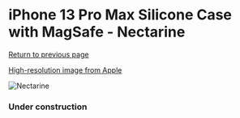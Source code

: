 # iPhone 13 Pro Max Silicone Case with MagSafe - Nectarine

[Return to previous page](/iphone_13)

[High-resolution image from Apple](https://store.storeimages.cdn-apple.com/8756/as-images.apple.com/is/MN6D3?wid=4500&hei=4500&fmt=png)

<div style="width: 384px"><img src="/everyphone/MN6D3.png" alt="Nectarine"></div>

### Under construction

